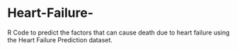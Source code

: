 # Heart-Failure-
R Code to predict the factors that can cause death due to heart failure using the Heart Failure Prediction dataset.

